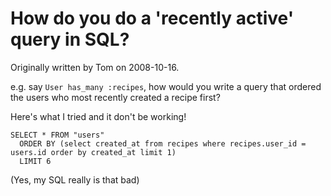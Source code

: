 # How do you do a 'recently active' query in SQL?

Originally written by Tom on 2008-10-16.

e.g. say `User has_many :recipes`, how would you write a query that ordered the users who most recently created a recipe first?

Here's what I tried and it don't be working!

    SELECT * FROM "users"
      ORDER BY (select created_at from recipes where recipes.user_id = users.id order by created_at limit 1)
      LIMIT 6

(Yes, my SQL really is that bad)
